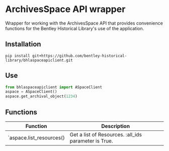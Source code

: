 # ArchivesSpace API wrapper

Wrapper for working with the ArchivesSpace API that provides convenience functions for the Bentley Historical Library's use of the application.

## Installation

`pip install git+https://github.com/bentley-historical-library/bhlaspaceapiclient.git`

## Use

```python
from bhlaspaceapiclient import ASpaceClient
aspace = ASpaceClient()
aspace.get_archival_object(1234)
```

## Functions

| Function | Description |
| --- | --- |
| `aspace.list_resources() | Get a list of Resources. :all_ids parameter is True. |


